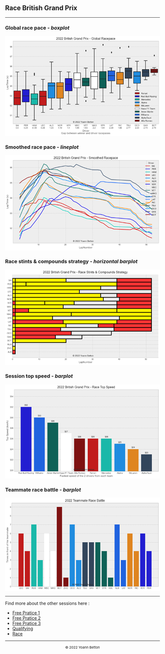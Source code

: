 ## Race British Grand Prix

---

### Global race pace - *boxplot*

<img src="/output/2022-07-03_British_Grand_Prix/global_racepace_white.png?raw=true"/>

### Smoothed race pace - *lineplot*

<img src="/output/2022-07-03_British_Grand_Prix/smoothed_racepace_white.png?raw=true"/>

### Race stints & compounds strategy - *horizontal barplot*

<img src="/output/2022-07-03_British_Grand_Prix/race_stints_compounds_stategy_white.png?raw=true"/>

### Session top speed - *barplot*

<img src="/output/2022-07-03_British_Grand_Prix/topspeed_race_white.png?raw=true"/>

### Teammate race battle - *barplot*

<img src="/output/2022-07-03_British_Grand_Prix/teammates_race_battle_white.png?raw=true"/>

--- 

Find more about the other sessions here :
  - [Free Pratice 1](/page/FP1/2022-07-03_British_Grand_Prix)  
  - [Free Pratice 2](/page/FP2/2022-07-03_British_Grand_Prix) 
  - [Free Pratice 3](/page/FP3/2022-07-03_British_Grand_Prix)
  - [Qualifying](/page/Qualifying/2022-07-03_British_Grand_Prix) 
  - [Race](/page/Race/2022-07-03_British_Grand_Prix)

---

<div style="text-align: center">
  <p style="font-size:11px">&copy; 2022 Yoann Betton</p>
</div>

<!-- ---

<p style="font-size:11px">Page generated from <a href="https://github.com/yoannbtn/yoannbtn.github.io">github.com/yoannbtn</a>.</p> -->